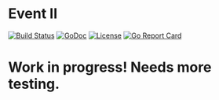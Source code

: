 # Event II

[![Build Status](https://travis-ci.com/xyproto/event2.svg?branch=master)](https://travis-ci.com/xyproto/event2) [![GoDoc](https://godoc.org/github.com/xyproto/event2?status.svg)](https://godoc.org/github.com/xyproto/event2) [![License](https://img.shields.io/badge/license-MIT-green.svg?style=flat)](https://raw.githubusercontent.com/xyproto/event2/master/LICENSE) [![Go Report Card](https://goreportcard.com/badge/github.com/xyproto/event2)](https://goreportcard.com/report/github.com/xyproto/event2)

# Work in progress! Needs more testing.
